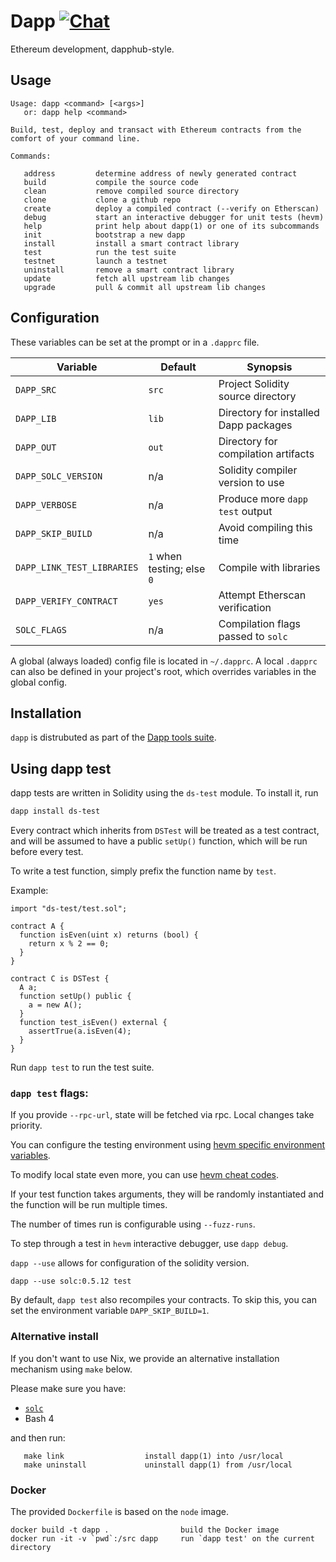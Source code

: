 # Dapp [![Chat](https://img.shields.io/badge/community-chat-blue.svg?style=flat-square)](https://dapphub.chat)

Ethereum development, dapphub-style.

## Usage

```
Usage: dapp <command> [<args>]
   or: dapp help <command>

Build, test, deploy and transact with Ethereum contracts from the comfort of your command line.

Commands:

   address         determine address of newly generated contract
   build           compile the source code
   clean           remove compiled source directory
   clone           clone a github repo
   create          deploy a compiled contract (--verify on Etherscan)
   debug           start an interactive debugger for unit tests (hevm)
   help            print help about dapp(1) or one of its subcommands
   init            bootstrap a new dapp
   install         install a smart contract library
   test            run the test suite
   testnet         launch a testnet
   uninstall       remove a smart contract library
   update          fetch all upstream lib changes
   upgrade         pull & commit all upstream lib changes

```

## Configuration

These variables can be set at the prompt or in a `.dapprc` file.

|          Variable          |          Default           |               Synopsis                |
|----------------------------|----------------------------|---------------------------------------|
| `DAPP_SRC`                 | `src`                      | Project Solidity source directory     |
| `DAPP_LIB`                 | `lib`                      | Directory for installed Dapp packages |
| `DAPP_OUT`                 | `out`                      | Directory for compilation artifacts   |
| `DAPP_SOLC_VERSION`        | n/a                        | Solidity compiler version to use      |
| `DAPP_VERBOSE`             | n/a                        | Produce more `dapp test` output       |
| `DAPP_SKIP_BUILD`          | n/a                        | Avoid compiling this time             |
| `DAPP_LINK_TEST_LIBRARIES` | `1` when testing; else `0` | Compile with libraries                |
| `DAPP_VERIFY_CONTRACT`     | `yes`                      | Attempt Etherscan verification        |
| `SOLC_FLAGS`               | n/a                        | Compilation flags passed to `solc`    |

A global (always loaded) config file is located in `~/.dapprc`.
A local `.dapprc` can also be defined in your project's root, which overrides variables in the global config.

## Installation

`dapp` is distrubuted as part of the [Dapp tools suite](../../README.md).

## Using dapp test

dapp tests are written in Solidity using the `ds-test` module. To install it, run
```sh
dapp install ds-test
```

Every contract which inherits from `DSTest` will be treated as a test contract, and will be assumed to have a public `setUp()` function, which will be run before every test.

To write a test function, simply prefix the function name by `test`.

Example:
```sol
import "ds-test/test.sol";

contract A {
  function isEven(uint x) returns (bool) {
    return x % 2 == 0;
  }
}

contract C is DSTest {
  A a;
  function setUp() public {
    a = new A();
  }
  function test_isEven() external {
    assertTrue(a.isEven(4);
  }
}
```

Run `dapp test` to run the test suite.


### `dapp test` flags:

If you provide `--rpc-url`, state will be fetched via rpc. Local changes take priority.

You can configure the testing environment using [hevm specific environment variables](https://github.com/dapphub/dapptools/tree/master/src/hevm#environment-variables).

To modify local state even more, you can use [hevm cheat codes](https://github.com/dapphub/dapptools/tree/master/src/hevm#cheat-codes).

If your test function takes arguments, they will be randomly instantiated and the function will be run multiple times.

The number of times run is configurable using `--fuzz-runs`.

To step through a test in `hevm` interactive debugger, use `dapp debug`.

`dapp --use` allows for configuration of the solidity version.
```
dapp --use solc:0.5.12 test
```

By default, `dapp test` also recompiles your contracts. 
To skip this, you can set the environment variable `DAPP_SKIP_BUILD=1`.

### Alternative install
If you don't want to use Nix, we provide an alternative installation mechanism using `make` below.

Please make sure you have:

* [`solc`](https://solidity.readthedocs.io/en/develop/installing-solidity.html)
* Bash 4

and then run:

```
   make link                  install dapp(1) into /usr/local
   make uninstall             uninstall dapp(1) from /usr/local
```


### Docker

The provided `Dockerfile` is based on the `node` image.

```
docker build -t dapp .                build the Docker image
docker run -it -v `pwd`:/src dapp     run `dapp test' on the current directory
```

